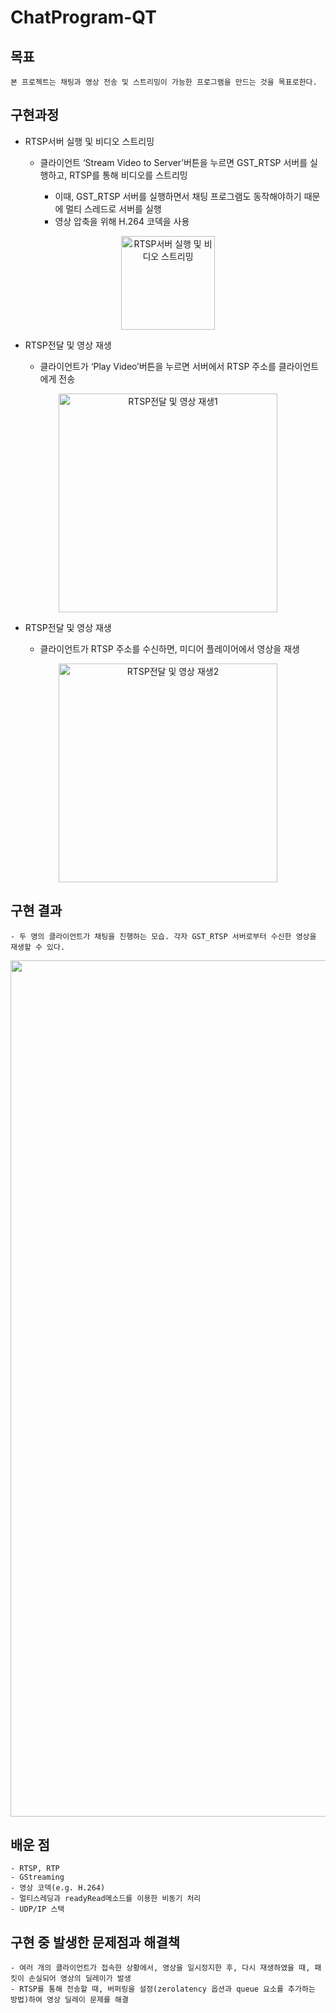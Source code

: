 # ChatProgram-QT

## 목표
```
본 프로젝트는 채팅과 영상 전송 및 스트리밍이 가능한 프로그램을 만드는 것을 목표로한다.
```

## 구현과정
<ul>
  <li>RTSP서버 실행 및 비디오 스트리밍</li>
  <ul>
    <li>클라이언트 ‘Stream Video to Server’버튼을 누르면 GST_RTSP 서버를 실행하고, RTSP를 통해 비디오를 스트리밍</li>
     <ul>
      <li>이때, GST_RTSP 서버를 실행하면서 채팅 프로그램도 동작해야하기 때문에 멀티 스레드로 서버를 실행</li>
      <li>영상 압축을 위해 H.264 코덱을 사용</li>
    </ul>
  </ul>
</ul>
<p align="center">
  <img src="https://github.com/user-attachments/assets/b1259c66-e671-4112-b473-b7c5782e1a80" alt="RTSP서버 실행 및 비디오 스트리밍" width="150">
</p> 

<ul>
  <li>RTSP전달 및 영상 재생</li>
  <ul>
    <li>클라이언트가 ‘Play Video’버튼을 누르면 서버에서 RTSP 주소를 클라이언트에게 전송</li>
  </ul>
</ul>
<p align="center">
  <img src="https://github.com/user-attachments/assets/adf6da39-d969-4cbc-b2dd-d6c8cb446faa" alt="RTSP전달 및 영상 재생1" width="350">
</p>

<ul>
  <li>RTSP전달 및 영상 재생</li>
  <ul>
    <li>클라이언트가 RTSP 주소를 수신하면, 미디어 플레이어에서 영상을 재생</li>
  </ul>
</ul>
<p align="center">
  <img src="https://github.com/user-attachments/assets/b60cea1d-574b-4e7d-965b-2a295526da3f" alt="RTSP전달 및 영상 재생2" width="350">
</p> 

## 구현 결과
```
- 두 명의 클라이언트가 채팅을 진행하는 모습. 각자 GST_RTSP 서버로부터 수신한 영상을 재생할 수 있다.
```
<p align="center">
  <img width="1370" alt="스크린샷 2024-09-29 오후 12 36 31" src="https://github.com/user-attachments/assets/ff61095f-ed86-4169-a852-7b384d25e588">
</p> 

## 배운 점
```
- RTSP, RTP
- GStreaming
- 영상 코덱(e.g. H.264)
- 멀티스레딩과 readyRead메소드를 이용한 비동기 처리
- UDP/IP 스택
```

## 구현 중 발생한 문제점과 해결책
```
- 여러 개의 클라이언트가 접속한 상황에서, 영상을 일시정지한 후, 다시 재생하였을 때, 패킷이 손실되어 영상의 딜레이가 발생
- RTSP를 통해 전송할 때, 버퍼링을 설정(zerolatency 옵션과 queue 요소를 추가하는 방법)하여 영상 딜레이 문제를 해결
```
